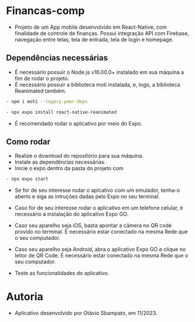 # Financas-comp
- Projeto de um App mobile desenvolvido em React-Native, com finalidade de controle de finanças.
Possui integração API com Firebase, navegação entre telas, tela de entrada, tela de login e homepage.

## Dependências necessárias
- É necessário possuir o Node.js v16.00.0+ instalado em sua máquina a fim de rodar o projeto.
- É necessário possuir a biblioteca moti instalada, e, logo, a biblioteca Reanimated também.
```bash
- npm i moti --legacy-peer-deps
```
```bash
- npx expo install react-native-reanimated
```
- É recomendado rodar o aplicativo por meio do Expo.

## Como rodar
- Realize o download do repositório para sua máquina.
- Instale as dependências necessárias.
- Inicie o expo dentro da pasta do projeto com
```bash
- npx expo start
```
- Se for de seu interesse rodar o aplcativo com um emulador, tenha-o aberto e siga as intruções
dadas pelo Expo no seu terminal.
- Caso for de seu interesse rodar o aplicativo em um telefone celular, é necessário a instalação do
aplicativo Expo GO.
- Caso seu aparelho seja iOS, basta apontar a câmera no QR code provido no terminal. É necessário estar
conectado na mesma Rede que o seu computador.
- Caso seu aparelho seja Android, abra o aplicativo Expo GO e clique no leitor de QR Code. É necessário
estar conectado na mesma Rede que o seu computador.

- Teste as funcionalidades do aplicativo.
 

# Autoria

- Aplicativo desenvolvido por Otávio Sbampato, em 11/2023.
